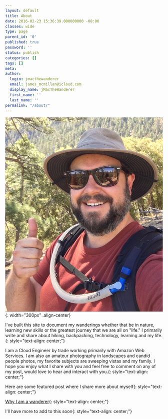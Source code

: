 ```yaml
---
layout: default
title: About
date: 2016-02-23 15:36:39.000000000 -08:00
classes: wide
type: page
parent_id: '0'
published: true
password: ''
status: publish
categories: []
tags: []
meta:
author:
  login: jmacthewanderer
  email: james_mcmillan@icloud.com
  display_name: jMacTheWanderer
  first_name: ''
  last_name: ''
permalink: "/about/"
---
```

![image-center](/assets/images/img_4490-e1554778837276.jpg){: width="300px" .align-center}

I've built this site to document my wanderings whether that be in nature, learning new skills or the greatest journey that we are all on "life." I primarily write and share about hiking, backpacking, technology, learning and my life.{: style="text-align: center;"}

I am a Cloud Engineer by trade working primarily with Amazon Web Services. I am also an amateur photography in landscapes and candid people photos, my favorite subjects are sweeping vistas and my family. I hope you enjoy what I share with you and feel free to comment on any of my post, would love to hear and interact with you.{: style="text-align: center;"}

Here are some featured post where I share more about myself{: style="text-align: center;"}

[Why I am a wanderer](/2019/04/08/why-i-am-a-wanderer/){: style="text-align: center;"}

I'll have more to add to this soon{: style="text-align: center;"}
